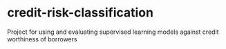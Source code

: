 # credit-risk-classification
Project for using and evaluating supervised learning models against credit worthiness of borrowers 
